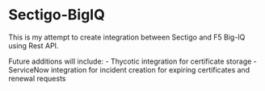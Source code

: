 # Sectigo-BigIQ
This is my attempt to create integration between Sectigo and F5 Big-IQ using Rest API.

Future additions will include:
    - Thycotic integration for certificate storage
    - ServiceNow integration for incident creation for expiring certificates and renewal requests
    
